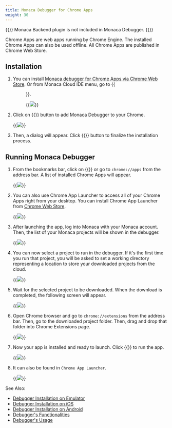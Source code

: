```yaml
---
title: Monaca Debugger for Chrome Apps
weight: 30
---
```


{{<note>}}
    Monaca Backend plugin is not included in Monaca Debugger.
{{</note>}}

Chrome Apps are web apps running by Chrome Engine. The installed Chrome
Apps can also be used offline. All Chrome Apps are published in Chrome
Web Store.

## Installation

1.  You can install [Monaca debugger for Chrome Apps via Chrome Web Store](https://chrome.google.com/webstore/detail/eampeimhpjmnimjbfajnbegjnafjadld).
    Or from Monaca Cloud IDE menu, go to {{<menu menu1="Debug" menu2="Setup Monaca Debugger" menu3="Debugger for Chrome Apps">}}.

    {{<img src="/images/debugger/manual/installation/debugger_chrome/1.png">}}  

2.  Click on {{<guilabel name="ADD TO CHROME">}} button to add Monaca Debugger to your Chrome.

    {{<img src="/images/debugger/manual/installation/debugger_chrome/2.png">}}  

3.  Then, a dialog will appear. Click {{<guilabel name="Add app">}} button to finalize the
    installation process.

## Running Monaca Debugger

1.  From the bookmarks bar, click on {{<guilabel name="Apps">}} or go to `chrome://apps` from
    the address bar. A list of installed Chrome Apps will appear.

    {{<img src="/images/debugger/manual/installation/debugger_chrome/3.png">}}

2.  You can also use Chrome App Launcher to access all of your Chrome
    Apps right from your desktop. You can install Chrome App Launcher
    from [Chrome Web Store](https://chrome.google.com/webstore).

    {{<img src="/images/debugger/manual/installation/debugger_chrome/4.png">}}

3.  After launching the app, log into Monaca with your Monaca account.
    Then, the list of your Monaca projects will be shown in the
    debugger.

    {{<img src="/images/debugger/manual/installation/debugger_chrome/5.png">}}

4.  You can now select a project to run in the debugger. If it's the
    first time you run that project, you will be asked to set a working
    directory representing a location to store your downloaded projects
    from the cloud.

    {{<img src="/images/debugger/manual/installation/debugger_chrome/6.png">}}

5.  Wait for the selected project to be downloaded. When the download is
    completed, the following screen will appear.

    {{<img src="/images/debugger/manual/installation/debugger_chrome/7.png">}}

6.  Open Chrome browser and go to `chrome://extensions` from the address
    bar. Then, go to the downloaded project folder. Then, drag and drop
    that folder into Chrome Extensions page.

    {{<img src="/images/debugger/manual/installation/debugger_chrome/8.png">}}

7.  Now your app is installed and ready to launch. Click {{<guilabel name="Launch">}} to run
    the app.

    {{<img src="/images/debugger/manual/installation/debugger_chrome/9.png">}}

8.  It can also be found in `Chrome App Launcher`.

    {{<img src="/images/debugger/manual/installation/debugger_chrome/10.png">}}

See Also:

- [Debugger Installation on Emulator](../debugger_emulator)
- [Debugger Installation on iOS](../debugger_ios)
- [Debugger Installation on Android](../debugger_android)
- [Debugger's Functionalities](../../features)
- [Debugger's Usage](../../debug)
